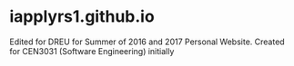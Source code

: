 # iapplyrs1.github.io
Edited for DREU for Summer of 2016 and 2017
Personal Website. Created for CEN3031 (Software Engineering) initially
